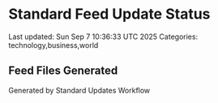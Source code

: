 # Standard Feed Update Status
Last updated: Sun Sep  7 10:36:33 UTC 2025
Categories: technology,business,world

## Feed Files Generated

Generated by Standard Updates Workflow
